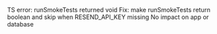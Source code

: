 TS error: runSmokeTests returned void
Fix: make runSmokeTests return boolean and skip when RESEND_API_KEY missing
No impact on app or database
